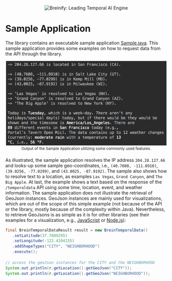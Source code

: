 <p align="center">
  <img src="https://www.breinify.com/img/Breinify_logo.png" alt="Breinify: Leading Temporal AI Engine" width="250">
</p>

# Sample Application

The library contains an executable sample application [Sample.java](../../src/com/brein/sample/Sample.java). This sample
application provides some examples on how to request data from the API through the library.

<p align="center">
  <img src="https://raw.githubusercontent.com/Breinify/brein-api-library-java/master/documentation/img/sample-response-output.png" alt="Output of the Sample Application" width="500"><br/>
  <sup>Output of the Sample Application utilizing some commonly used features.</sup>
</p>

As illustrated, the sample application resolves the IP address `204.28.127.66` and looks-up some sample geo-coordinates, i.e., 
`(40.7608, -111.8910)`, `(39.0256, -77.0299)`, and `(43.0025, -87.9192)`. The sample also shows how to resolve text to a location, 
as examples `Las Vegas`, `Grand Canyon`, and `The Big Apple`. At last, the example shows a text based on the response of the
`/temporaldata` API using some time, location, event, and weather information. The sample application does not
 illustrate the retrieval of GeoJson instances. GeoJson instances are mainly used for visualizations, which are out
 of the scope of this simple example (not because of the API or the library, mostly because of the complexity within Java). 
 Nevertheless, to retrieve GeoJsons is as simple as it is for other libraries (see their examples for a visualization, e.g.,
 [JavaScript](https://github.com/Breinify/brein-api-library-javascript-browser#reverse-geocoding-retrieve-geojsons-for-eg-cities-neighborhoods-or-zip-codes) or 
 [Node.js](https://github.com/Breinify/brein-api-library-node#reverse-geocoding-retrieve-information-from-coordinates)):
 
 ```java
final BreinTemporalDataResult result = new BreinTemporalData()
    .setLatitude(37.7609295)
    .setLongitude(-122.4194155)
    .addShapeTypes("CITY", "NEIGHBORHOOD")
    .execute();

// access the geoJson instances for the CITY and the NEIGHBORHOOD
System.out.println(r.getLocation().getGeoJson("CITY"));
System.out.println(r.getLocation().getGeoJson("NEIGHBORHOOD"));
 ```